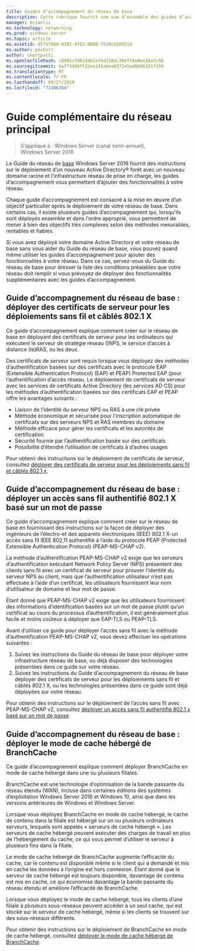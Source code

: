 ```yaml
---
title: Guides d’accompagnement du réseau de base
description: Cette rubrique fournit une vue d’ensemble des guides d’accompagnement du Guide du réseau de base Windows Server 2016.
manager: brianlic
ms.technology: networking
ms.prod: windows-server
ms.topic: article
ms.assetid: d57af0bd-9301-4f62-9888-f528cd10451d
ms.author: pashort
author: shortpatti
ms.openlocfilehash: c0895cfd62d462ef6d158dc39ef59a9ee10a7c98
ms.sourcegitcommit: 6aff3d88ff22ea141a6ea6572a5ad8dd6321f199
ms.translationtype: MT
ms.contentlocale: fr-FR
ms.lasthandoff: 09/27/2019
ms.locfileid: "71406304"
---
```

# <a name="core-network-companion-guidance"></a>Guide complémentaire du réseau principal

>S’applique à : Windows Server (canal semi-annuel), Windows Server 2016

Le Guide du réseau de [base](https://technet.microsoft.com/windows-server-docs/networking/core-network-guide/core-network-guide) Windows Server 2016 fournit des instructions sur le déploiement d’un nouveau Active Directory&reg; forêt avec un nouveau domaine racine et l’infrastructure réseau de prise en charge, les guides d’accompagnement vous permettent d’ajouter des fonctionnalités à votre réseau.

Chaque guide d’accompagnement est consacré à la mise en œuvre d’un objectif particulier après le déploiement de votre réseau de base. Dans certains cas, il existe plusieurs guides d’accompagnement qui, lorsqu’ils sont déployés ensemble et dans l’ordre approprié, vous permettent de mener à bien des objectifs très complexes selon des méthodes mesurables, rentables et fiables.

Si vous avez déployé votre domaine Active Directory et votre réseau de base sans vous aider du Guide du réseau de base, vous pouvez quand même utiliser les guides d’accompagnement pour ajouter des fonctionnalités à votre réseau. Dans ce cas, servez-vous du Guide du réseau de base pour dresser la liste des conditions préalables que votre réseau doit remplir si vous prévoyez de déployer des fonctionnalités supplémentaires avec les guides d’accompagnement.

## <a name="core-network-companion-guide-deploy-server-certificates-for-8021x-wired-and-wireless-deployments"></a>Guide d’accompagnement du réseau de base : déployer des certificats de serveur pour les déploiements sans fil et câblés 802.1 X 

Ce guide d’accompagnement explique comment créer sur le réseau de base en déployant des certificats de serveur pour les ordinateurs qui exécutent le serveur de stratégie réseau \(\)NPS, le service d’accès à distance \(le\)RAS, ou les deux.

Des certificats de serveur sont requis lorsque vous déployez des méthodes d’authentification basées sur des certificats avec le protocole EAP (Extensible Authentication Protocol) \(EAP\) et PEAP\) Protected EAP \(pour l’authentification d’accès réseau. Le déploiement de certificats de serveur avec les services de certificats Active Directory \(les services AD CS\) pour les méthodes d’authentification basées sur des certificats EAP et PEAP offre les avantages suivants :

- Liaison de l’identité du serveur NPS ou RAS à une clé privée
- Méthode économique et sécurisée pour l’inscription automatique de certificats sur des serveurs NPS et RAS membres du domaine
- Méthode efficace pour gérer les certificats et les autorités de certification
- Sécurité fournie par l’authentification basée sur des certificats
- Possibilité d’étendre l’utilisation de certificats à d’autres usages
  
Pour obtenir des instructions sur le déploiement de certificats de serveur, consultez [déployer des certificats de serveur pour les déploiements sans fil et câblés 802.1 x](server-certs/Deploy-Server-Certificates-for-802.1X-Wired-and-Wireless-Deployments.md).  
## <a name="core-network-companion-guide-deploy-password-based-8021x-authenticated-wireless-access"></a>Guide d’accompagnement du réseau de base : déployer un accès sans fil authentifié 802.1 X basé sur un mot de passe

Ce guide d’accompagnement explique comment créer sur le réseau de base en fournissant des instructions sur la façon de déployer des ingénieurs de l’électro-et des appareils électroniques \(IEEE\) 802.1 X\-un accès sans fil IEEE 802,11 authentifié à l’aide du protocole PEAP (Protected Extensible Authentication Protocol) \(PEAP\-MS\-CHAP v2\).

La méthode d’authentification PEAP\-MS\-CHAP v2 exige que les serveurs d’authentification exécutant Network Policy Server \(NPS\) présentent des clients sans fil avec un certificat de serveur pour prouver l’identité du serveur NPS au client, mais que l’authentification utilisateur n’est pas effectuée à l’aide d’un certificat, les utilisateurs fournissent leur nom d’utilisateur de domaine et leur mot de passe.

Étant donné que PEAP\-MS\-CHAP v2 exige que les utilisateurs fournissent des informations d’identification basées sur un mot de passe plutôt qu’un certificat au cours du processus d’authentification, il est généralement plus facile et moins coûteux à déployer que EAP\-TLS ou PEAP\-TLS.

Avant d’utiliser ce guide pour déployer l’accès sans fil avec la méthode d’authentification PEAP\-MS\-CHAP v2, vous devez effectuer les opérations suivantes :

1. Suivez les instructions du Guide du réseau de base pour déployer votre infrastructure réseau de base, ou déjà disposer des technologies présentées dans ce guide sur votre réseau.
2. Suivez les instructions du Guide d’accompagnement du réseau de base déployer des certificats de serveur pour les déploiements sans fil et câblés 802.1 X, ou les technologies présentées dans ce guide sont déjà déployées sur votre réseau.

Pour obtenir des instructions sur le déploiement de l’accès sans fil avec PEAP\-MS\-CHAP v2, consultez [déployer un accès sans fil authentifié 802.1 x basé sur un mot de passe](wireless/a-deploy-8021X-wireless-access.md).

## <a name="core-network-companion-guide-deploy-branchcache-hosted-cache-mode"></a>Guide d’accompagnement du réseau de base : déployer le mode de cache hébergé de BranchCache

Ce guide d’accompagnement explique comment déployer BranchCache en mode de cache hébergé dans une ou plusieurs filiales.

BranchCache est une technologie d’optimisation de la bande passante du réseau étendu (WAN), incluse dans certaines éditions des systèmes d’exploitation Windows Server 2016 et Windows 10, ainsi que dans les versions antérieures de Windows et Windows Server.

Lorsque vous déployez BranchCache en mode de cache hébergé, le cache de contenu dans la filiale est hébergé sur un ou plusieurs ordinateurs serveurs, lesquels sont appelés « serveurs de cache hébergé ». Les serveurs de cache hébergé peuvent exécuter des charges de travail en plus de l’hébergement du cache, ce qui vous permet d’utiliser le serveur à plusieurs fins dans la filiale.

Le mode de cache hébergé de BranchCache augmente l’efficacité du cache, car le contenu est disponible même si le client qui a demandé et mis en cache les données à l’origine est hors connexion. Étant donné que le serveur de cache hébergé est toujours disponible, davantage de contenu est mis en cache, ce qui économise davantage la bande passante du réseau étendu et améliore l’efficacité de BranchCache.

Lorsque vous déployez le mode de cache hébergé, tous les clients d’une filiale à plusieurs sous-réseaux peuvent accéder à un seul cache, qui est stocké sur le serveur de cache hébergé, même si les clients se trouvent sur des sous-réseaux différents.

Pour obtenir des instructions sur le déploiement de BranchCache en mode de cache hébergé, consultez [déployer le mode de cache hébergé de BranchCache](bc-hcm/1-Deploy-Bc-Hcm.md).
